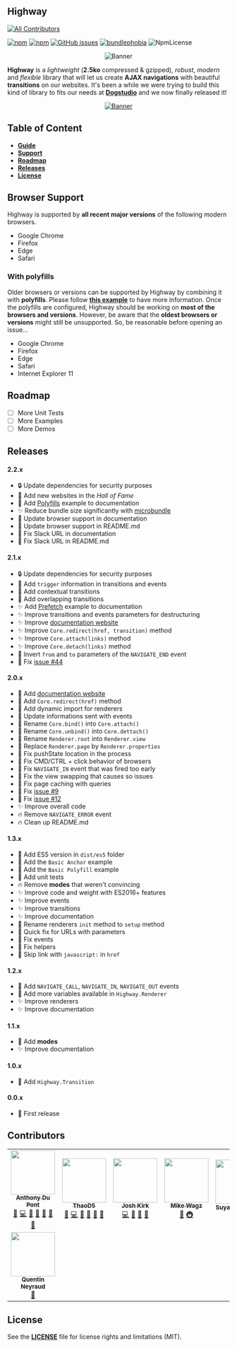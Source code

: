 ## Highway
<!-- ALL-CONTRIBUTORS-BADGE:START - Do not remove or modify this section -->
[![All Contributors](https://img.shields.io/badge/all_contributors-8-orange.svg?style=flat-square)](#contributors-)
<!-- ALL-CONTRIBUTORS-BADGE:END -->

[![npm](https://img.shields.io/npm/v/@dogstudio/highway.svg)](https://www.npmjs.com/package/@dogstudio/highway)
[![npm](https://img.shields.io/npm/dt/@dogstudio/highway.svg)](https://www.npmjs.com/package/@dogstudio/highway)
[![GitHub issues](https://img.shields.io/github/issues-raw/Dogstudio/highway.svg)](https://github.com/Dogstudio/highway/issues)
[![bundlephobia](https://img.shields.io/bundlephobia/minzip/@dogstudio/highway?label=bundle%20size)](https://bundlephobia.com/result?p=@dogstudio/highway)
![NpmLicense](https://img.shields.io/npm/l/@dogstudio/highway.svg)


<p align="center"><img src="https://i.imgur.com/SNk3YwV.png" alt="Banner" /></p>

**Highway** is a *lightweight* (**2.5ko** compressed & gzipped), *robust*, *modern* and *flexible* library that will let us create **AJAX navigations** with beautiful **transitions** on our websites. It's been a while we were trying to build this kind of library to fits our needs at [**Dogstudio**](https://www.dogstudio.co) and we now finally released it!

<p align="center"><a href="https://join.slack.com/t/highway-lib/shared_invite/zt-60jkz5kh-defbgkYYTclu609sUAEN3Q"target="_blank"><img src="https://i.imgur.com/4nWCfju.png" alt="Banner" /></a></p>

## Table of Content

- [**Guide**](https://dogstudio.github.io/highway/)
- [**Support**](https://github.com/Dogstudio/highway#browser-support)
- [**Roadmap**](https://github.com/Dogstudio/highway#roadmap)
- [**Releases**](https://github.com/Dogstudio/highway#releases)
- [**License**](https://github.com/Dogstudio/highway#license)

## Browser Support

Highway is supported by **all recent major versions** of the following modern browsers.

- Google Chrome
- Firefox
- Edge
- Safari

### With polyfills
Older browsers or versions can be supported by Highway by combining it with **polyfills**. Please follow [**this example**](https://highway.js.org/examples/polyfills.html) to have more information. Once the polyfills are configured, Highway should be working on **most of the browsers and versions**. However, be aware that the **oldest browsers or versions** might still be unsupported. So, be reasonable before opening an issue...</p>

- Google Chrome
- Firefox
- Edge
- Safari
- Internet Explorer 11

## Roadmap

- [ ] More Unit Tests
- [ ] More Examples
- [ ] More Demos

## Releases
#### 2.2.x

- :lock: Update dependencies for security purposes
- :tada: Add new websites in the *Hall of Fame*
- :tada: Add [Polyfills](https://highway.js.org/examples/polyfills.html) example to documentation
- :sparkles: Reduce bundle size significantly with [microbundle](https://github.com/developit/microbundle)
- :art: Update browser support in documentation
- :art: Update browser support in README.md
- :bug: Fix Slack URL in documentation
- :bug: Fix Slack URL in README.md

#### 2.1.x

- :lock: Update dependencies for security purposes
- :tada: Add `trigger` information in transitions and events
- :tada: Add contextual transitions
- :tada: Add overlapping transitions
- :sparkles: Add [Prefetch](https://highway.js.org/examples/prefetch.html) example to documentation
- :sparkles: Improve transitions and events parameters for destructuring
- :sparkles: Improve [documentation website](https://highway.js.org)
- :sparkles: Improve `Core.redirect(href, transition)` method
- :sparkles: Improve `Core.attach(links)` method
- :sparkles: Improve `Core.detach(links)` method
- :art: Invert `from` and `to` parameters of the `NAVIGATE_END` event
- :bug: Fix [issue #44](https://github.com/Dogstudio/highway/issues/44)

#### 2.0.x

- :tada: Add [documentation website](https://highway.js.org)
- :tada: Add `Core.redirect(href)` method
- :tada: Add dynamic import for renderers
- :art: Update informations sent with events
- :art: Rename `Core.bind()` into `Core.attach()`
- :art: Rename `Core.unbind()` into `Core.dettach()`
- :art: Rename `Renderer.root` into `Renderer.view`
- :art: Replace `Renderer.page` by `Renderer.properties`
- :bug: Fix pushState location in the process
- :bug: Fix CMD/CTRL + click behavior of browsers
- :bug: Fix `NAVIGATE_IN` event that was fired too early
- :bug: Fix the view swapping that causes so issues
- :bug: Fix page caching with queries
- :bug: Fix [issue #9](https://github.com/Dogstudio/highway/issues/9)
- :bug: Fix [issue #12](https://github.com/Dogstudio/highway/issues/12)
- :sparkles: Improve overall code
- :fire: Remove `NAVIGATE_ERROR` event
- :fire: Clean up README.md

#### 1.3.x

- :tada: Add ES5 version in `dist/es5` folder
- :tada: Add the `Basic Anchor` example
- :tada: Add the `Basic Polyfill` example
- :tada: Add unit tests
- :fire: Remove **modes** that weren't convincing
- :sparkles: Improve code and weight with ES2016+ features
- :sparkles: Improve events
- :sparkles: Improve transitions
- :sparkles: Improve documentation
- :art: Rename renderers `init` method to `setup` method
- :bug: Quick fix for URLs with parameters
- :bug: Fix events
- :bug: Fix helpers
- :bug: Skip link with `javascript:` in `href`

#### 1.2.x

- :tada: Add `NAVIGATE_CALL`, `NAVIGATE_IN`, `NAVIGATE_OUT` events
- :tada: Add more variables available in `Highway.Renderer`
- :sparkles: Improve renderers
- :sparkles: Improve documentation

#### 1.1.x

- :tada: Add **modes**
- :sparkles: Improve documentation

#### 1.0.x

- :tada: Add `Highway.Transition`

#### 0.0.x

- :rocket: First release

## Contributors


<!-- ALL-CONTRIBUTORS-LIST:START - Do not remove or modify this section -->
<!-- prettier-ignore-start -->
<!-- markdownlint-disable -->
<table>
  <tr>
    <td align="center"><a href="https://twitter.com/Anthodpnt"><img src="https://avatars3.githubusercontent.com/u/6245705?v=4" width="100px;" alt=""/><br /><sub><b>Anthony Du Pont</b></sub></a><br /><a href="#question-Anthodpnt" title="Answering Questions">💬</a> <a href="https://github.com/Dogstudio/highway/commits?author=Anthodpnt" title="Code">💻</a> <a href="https://github.com/Dogstudio/highway/commits?author=Anthodpnt" title="Documentation">📖</a> <a href="#ideas-Anthodpnt" title="Ideas, Planning, & Feedback">🤔</a> <a href="#maintenance-Anthodpnt" title="Maintenance">🚧</a> <a href="#projectManagement-Anthodpnt" title="Project Management">📆</a> <a href="https://github.com/Dogstudio/highway/pulls?q=is%3Apr+reviewed-by%3AAnthodpnt" title="Reviewed Pull Requests">👀</a></td>
    <td align="center"><a href="https://github.com/ThaoD5"><img src="https://avatars3.githubusercontent.com/u/10233610?v=4" width="100px;" alt=""/><br /><sub><b>ThaoD5</b></sub></a><br /><a href="#question-ThaoD5" title="Answering Questions">💬</a> <a href="https://github.com/Dogstudio/highway/commits?author=ThaoD5" title="Code">💻</a> <a href="https://github.com/Dogstudio/highway/commits?author=ThaoD5" title="Documentation">📖</a> <a href="#ideas-ThaoD5" title="Ideas, Planning, & Feedback">🤔</a> <a href="#maintenance-ThaoD5" title="Maintenance">🚧</a> <a href="https://github.com/Dogstudio/highway/pulls?q=is%3Apr+reviewed-by%3AThaoD5" title="Reviewed Pull Requests">👀</a></td>
    <td align="center"><a href="https://twitter.com/joshgkirk"><img src="https://avatars1.githubusercontent.com/u/28448851?v=4" width="100px;" alt=""/><br /><sub><b>Josh Kirk</b></sub></a><br /><a href="https://github.com/Dogstudio/highway/commits?author=joshgkirk" title="Code">💻</a> <a href="https://github.com/Dogstudio/highway/commits?author=joshgkirk" title="Documentation">📖</a> <a href="#ideas-joshgkirk" title="Ideas, Planning, & Feedback">🤔</a> <a href="#maintenance-joshgkirk" title="Maintenance">🚧</a></td>
    <td align="center"><a href="https://selfaware.studio"><img src="https://avatars2.githubusercontent.com/u/12376535?v=4" width="100px;" alt=""/><br /><sub><b>Mike Wagz</b></sub></a><br /><a href="https://github.com/Dogstudio/highway/commits?author=mikehwagz" title="Documentation">📖</a> <a href="#infra-mikehwagz" title="Infrastructure (Hosting, Build-Tools, etc)">🚇</a></td>
    <td align="center"><a href="https://twitter.com/suyashpurwar06"><img src="https://avatars1.githubusercontent.com/u/33785844?v=4" width="100px;" alt=""/><br /><sub><b>Suyash Purwar</b></sub></a><br /><a href="https://github.com/Dogstudio/highway/issues?q=author%3ASuyash-Purwar" title="Bug reports">🐛</a></td>
    <td align="center"><a href="http://davidelanfranchi.com"><img src="https://avatars1.githubusercontent.com/u/13507672?v=4" width="100px;" alt=""/><br /><sub><b>Davide Lanfranchi</b></sub></a><br /><a href="#content-davidelanfranchi" title="Content">🖋</a></td>
    <td align="center"><a href="http://www.fabioquarantini.com"><img src="https://avatars3.githubusercontent.com/u/425733?v=4" width="100px;" alt=""/><br /><sub><b>Fabio Quarantini</b></sub></a><br /><a href="https://github.com/Dogstudio/highway/issues?q=author%3Afabioquarantini" title="Bug reports">🐛</a></td>
  </tr>
  <tr>
    <td align="center"><a href="http://www.quentinneyraud.fr"><img src="https://avatars2.githubusercontent.com/u/9378568?v=4" width="100px;" alt=""/><br /><sub><b>Quentin Neyraud</b></sub></a><br /><a href="https://github.com/Dogstudio/highway/issues?q=author%3Aquentinneyraud" title="Bug reports">🐛</a></td>
  </tr>
</table>

<!-- markdownlint-enable -->
<!-- prettier-ignore-end -->
<!-- ALL-CONTRIBUTORS-LIST:END -->

## License

See the [**LICENSE**](https://github.com/Dogstudio/highway/blob/master/LICENSE) file for license rights and limitations (MIT).
